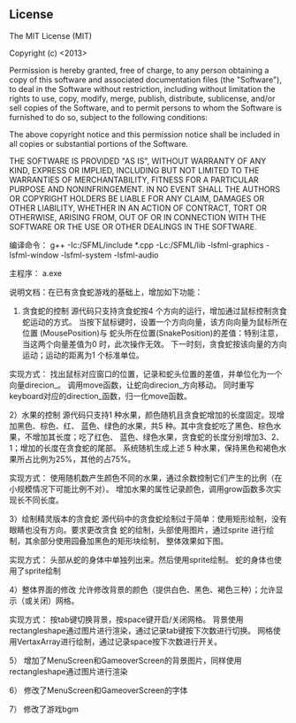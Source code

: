 License
--------
The MIT License (MIT)

Copyright (c) <2013> <Jake Horsfield>

Permission is hereby granted, free of charge, to any person obtaining a copy
of this software and associated documentation files (the "Software"), to deal
in the Software without restriction, including without limitation the rights
to use, copy, modify, merge, publish, distribute, sublicense, and/or sell
copies of the Software, and to permit persons to whom the Software is
furnished to do so, subject to the following conditions:

The above copyright notice and this permission notice shall be included in
all copies or substantial portions of the Software.

THE SOFTWARE IS PROVIDED "AS IS", WITHOUT WARRANTY OF ANY KIND, EXPRESS OR
IMPLIED, INCLUDING BUT NOT LIMITED TO THE WARRANTIES OF MERCHANTABILITY,
FITNESS FOR A PARTICULAR PURPOSE AND NONINFRINGEMENT. IN NO EVENT SHALL THE
AUTHORS OR COPYRIGHT HOLDERS BE LIABLE FOR ANY CLAIM, DAMAGES OR OTHER
LIABILITY, WHETHER IN AN ACTION OF CONTRACT, TORT OR OTHERWISE, ARISING FROM,
OUT OF OR IN CONNECTION WITH THE SOFTWARE OR THE USE OR OTHER DEALINGS IN
THE SOFTWARE.

编译命令： g++ -Ic:/SFML/include *.cpp -Lc:/SFML/lib -lsfml-graphics -lsfml-window -lsfml-system -lsfml-audio

主程序： a.exe

说明文档：在已有贪食蛇游戏的基础上，增加如下功能：
1) 贪食蛇的控制
源代码只支持贪食蛇按4 个方向的运行，增加通过鼠标控制贪食蛇运动的方式。
当按下鼠标键时，设置一个方向向量，该方向向量为鼠标所在位置 (MousePosition)与
蛇头所在位置(SnakePosition)的差值：特别注意，当这两个向量差值为0 时，此次操作无效。
下一时刻，贪食蛇按该向量的方向运动；运动的距离为1 个标准单位。

实现方式：
找出鼠标对应窗口的位置，记录和蛇头位置的差值，并单位化为一个向量direcion_。
调用move函数，让蛇向direcion_方向移动。
同时重写keyboard对应的direction_函数，归一化move函数。


2）水果的控制
源代码只支持1 种水果，颜色随机且贪食蛇增加的长度固定。现增加黑色、棕色、红、
蓝色、绿色的水果，共5 种。其中贪食蛇吃了黑色、棕色水果，不增加其长度；吃了红色、
蓝色、绿色水果，贪食蛇的长度分别增加3、2、1；增加的长度在贪食蛇的尾部。
系统随机生成上述 5 种水果，保持黑色和褐色水果所占比例为25%，其他的占75%。

实现方式：
使用随机数产生颜色不同的水果，通过余数控制它们产生的比例（在小规模情况下可能比例不对）。
增加水果的属性记录颜色，调用grow函数多次实现长不同长度。

3）绘制精灵版本的贪食蛇
源代码中的贪食蛇绘制过于简单：使用矩形绘制，没有眼睛也没有方向。要求更改贪食
蛇的绘制，头部使用图片，通过sprite 进行绘制，其余部分使用园叠加黑色的矩形块绘制，
整体效果如下图。

实现方式：
头部从蛇的身体中单独列出来。然后使用sprite绘制。
蛇的身体也使用了sprite绘制

4）整体界面的修改
允许修改背景的颜色（提供白色、黑色、褐色三种）；允许显示（或关闭）网格。

实现方式：
按tab键切换背景，按space键开启/关闭网格。
背景使用rectangleshape通过图片进行渲染，通过记录tab键按下次数进行切换。
网格使用VertaxArray进行绘制，通过记录space按下次数进行开关。

5） 增加了MenuScreen和GameoverScreen的背景图片，同样使用rectangleshape通过图片进行渲染

6） 修改了MenuScreen和GameoverScreen的字体

7） 修改了游戏bgm